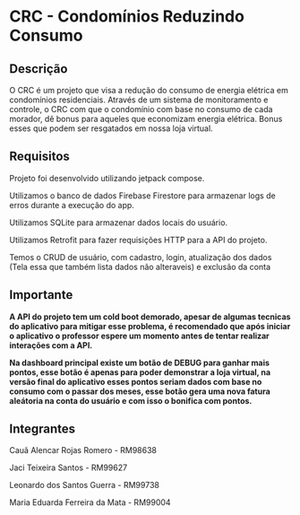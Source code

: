 # CRC - Condomínios Reduzindo Consumo

## Descrição

O CRC é um projeto que visa a redução do consumo de energia elétrica em condomínios residenciais.
Através de um sistema de monitoramento e controle, o CRC com que o condomínio com base no consumo de
cada morador, dê bonus para aqueles que economizam energia elétrica. Bonus esses que podem ser
resgatados em nossa loja virtual.

## Requisitos

Projeto foi desenvolvido utilizando jetpack compose.

Utilizamos o banco de dados Firebase Firestore para armazenar logs de erros durante a execução do
app.

Utilizamos SQLite para armazenar dados locais do usuário.

Utilizamos Retrofit para fazer requisições HTTP para a API do projeto.

Temos o CRUD de usuário, com cadastro, login, atualização dos dados (Tela essa que também lista
dados não alteraveis) e exclusão da conta

## Importante

**A API do projeto tem um cold boot demorado, apesar de algumas tecnicas do aplicativo para mitigar
esse problema, é recomendado que após iniciar o aplicativo o professor espere um momento antes de
tentar realizar interações com a API.**

**Na dashboard principal existe um botão de DEBUG para ganhar mais pontos, esse botão é apenas para
poder demonstrar a loja virtual, na versão final do aplicativo esses pontos seriam dados com base no
consumo com o passar dos meses, esse botão gera uma nova fatura aleátoria na conta do usuário e com
isso o bonifica com pontos.**

## Integrantes

Cauã Alencar Rojas Romero - RM98638

Jaci Teixeira Santos - RM99627

Leonardo dos Santos Guerra - RM99738

Maria Eduarda Ferreira da Mata - RM99004

